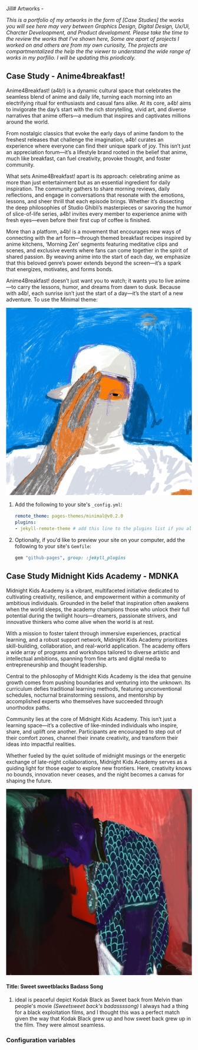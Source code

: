 Jill# Artworks -

*This is a portfolio of my artworks in the form of [Case Studies] the works you will see here may very between Graphics Design, Digital Design, Ux/Ui, Charcter Develoopment, and Product development. Please take the time to the review the works that I've shown here, Some are apart of projects I worked on and others are from my own curiosity, The projects are compartmentalized the help the the viewer to understand the wide range of works in my porfilio. I will be updating this priodicaly.*

## Case Study - Anime4breakfast!
Anime4Breakfast! (a4b!) is a dynamic cultural space that celebrates the seamless blend of anime and daily life, turning each morning into an electrifying ritual for enthusiasts and casual fans alike. At its core, a4b! aims to invigorate the day’s start with the rich storytelling, vivid art, and diverse narratives that anime offers—a medium that inspires and captivates millions around the world.

From nostalgic classics that evoke the early days of anime fandom to the freshest releases that challenge the imagination, a4b! curates an experience where everyone can find their unique spark of joy. This isn’t just an appreciation forum—it’s a lifestyle brand rooted in the belief that anime, much like breakfast, can fuel creativity, provoke thought, and foster community.

What sets Anime4Breakfast! apart is its approach: celebrating anime as more than just entertainment but as an essential ingredient for daily inspiration. The community gathers to share morning reviews, daily reflections, and engage in conversations that resonate with the emotions, lessons, and sheer thrill that each episode brings. Whether it’s dissecting the deep philosophies of Studio Ghibli’s masterpieces or savoring the humor of slice-of-life series, a4b! invites every member to experience anime with fresh eyes—even before their first cup of coffee is finished.

More than a platform, a4b! is a movement that encourages new ways of connecting with the art form—through themed breakfast recipes inspired by anime kitchens, ‘Morning Zen’ segments featuring meditative clips and scenes, and exclusive events where fans can come together in the spirit of shared passion. By weaving anime into the start of each day, we emphasize that this beloved genre’s power extends beyond the screen—it’s a spark that energizes, motivates, and forms bonds.

Anime4Breakfast! doesn’t just want you to watch; it wants you to live anime—to carry the lessons, humor, and dreams from dawn to dusk. Because with a4b!, each sunrise isn’t just the start of a day—it’s the start of a new adventure.
To use the Minimal theme:

![I4I](assets/fonts/img/I4I.png)

1. Add the following to your site's `_config.yml`:

    ```yml
    remote_theme: pages-themes/minimal@v0.2.0
    plugins:
    - jekyll-remote-theme # add this line to the plugins list if you already have one
    ```

2. Optionally, if you'd like to preview your site on your computer, add the following to your site's `Gemfile`:

    ```ruby
    gem "github-pages", group: :jekyll_plugins
    ```

## Case Study Midnight Kids Academy - MDNKA

Midnight Kids Academy is a vibrant, multifaceted initiative dedicated to cultivating creativity, resilience, and empowerment within a community of ambitious individuals. Grounded in the belief that inspiration often awakens when the world sleeps, the academy champions those who unlock their full potential during the twilight hours—dreamers, passionate strivers, and innovative thinkers who come alive when the world is at rest.

With a mission to foster talent through immersive experiences, practical learning, and a robust support network, Midnight Kids Academy prioritizes skill-building, collaboration, and real-world application. The academy offers a wide array of programs and workshops tailored to diverse artistic and intellectual ambitions, spanning from fine arts and digital media to entrepreneurship and thought leadership.

Central to the philosophy of Midnight Kids Academy is the idea that genuine growth comes from pushing boundaries and venturing into the unknown. Its curriculum defies traditional learning methods, featuring unconventional schedules, nocturnal brainstorming sessions, and mentorship by accomplished experts who themselves have succeeded through unorthodox paths.

Community lies at the core of Midnight Kids Academy. This isn’t just a learning space—it’s a collective of like-minded individuals who inspire, share, and uplift one another. Participants are encouraged to step out of their comfort zones, channel their innate creativity, and transform their ideas into impactful realities.

Whether fueled by the quiet solitude of midnight musings or the energetic exchange of late-night collaborations, Midnight Kids Academy serves as a guiding light for those eager to explore new frontiers. Here, creativity knows no bounds, innovation never ceases, and the night becomes a canvas for shaping the future.

![Sweet_Sweetblacks_Baadasssss_Song](assets/fonts/img/Sweet_Sweetblacks_Baadasssss_Song.jpg)


#### Title: Sweet sweetblacks Badass Song
1. ideal is peaceful depict Kodak Black as Sweet back from Melvin than people's movie *(Sweetsweet back's badassssong)*  I always had a thing for a black exploitation films, and I thought this was a perfect match given the way that Kodak Black grew up and how sweet back grew up in the film. They were almost seamless.



### Configuration variables


